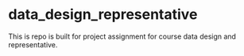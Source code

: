 # data_design_representative
This is repo is built for project assignment for course data design and representative.
